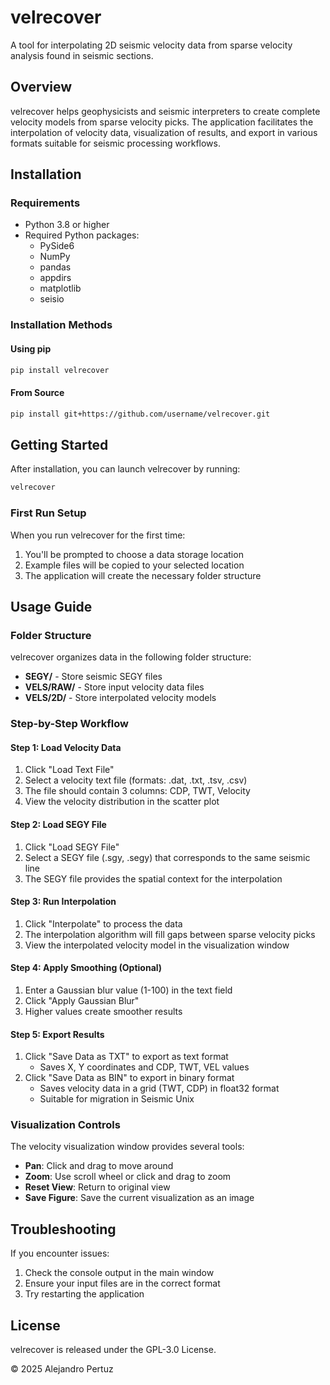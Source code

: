 # velrecover

A tool for interpolating 2D seismic velocity data from sparse velocity analysis found in seismic sections.

## Overview

velrecover helps geophysicists and seismic interpreters to create complete velocity models from sparse velocity picks. The application facilitates the interpolation of velocity data, visualization of results, and export in various formats suitable for seismic processing workflows.

## Installation

### Requirements
- Python 3.8 or higher
- Required Python packages:
  - PySide6
  - NumPy
  - pandas
  - appdirs
  - matplotlib
  - seisio

### Installation Methods

#### Using pip

```bash
pip install velrecover
```

#### From Source

```bash
pip install git+https://github.com/username/velrecover.git
```


## Getting Started

After installation, you can launch velrecover by running:

```bash
velrecover
```


### First Run Setup

When you run velrecover for the first time:

1. You'll be prompted to choose a data storage location
2. Example files will be copied to your selected location
3. The application will create the necessary folder structure

## Usage Guide

### Folder Structure

velrecover organizes data in the following folder structure:
- **SEGY/** - Store seismic SEGY files
- **VELS/RAW/** - Store input velocity data files
- **VELS/2D/** - Store interpolated velocity models

### Step-by-Step Workflow

#### Step 1: Load Velocity Data
1. Click "Load Text File"
2. Select a velocity text file (formats: .dat, .txt, .tsv, .csv)
3. The file should contain 3 columns: CDP, TWT, Velocity
4. View the velocity distribution in the scatter plot

#### Step 2: Load SEGY File
1. Click "Load SEGY File" 
2. Select a SEGY file (.sgy, .segy) that corresponds to the same seismic line
3. The SEGY file provides the spatial context for the interpolation

#### Step 3: Run Interpolation
1. Click "Interpolate" to process the data
2. The interpolation algorithm will fill gaps between sparse velocity picks
3. View the interpolated velocity model in the visualization window

#### Step 4: Apply Smoothing (Optional)
1. Enter a Gaussian blur value (1-100) in the text field
2. Click "Apply Gaussian Blur"
3. Higher values create smoother results

#### Step 5: Export Results
1. Click "Save Data as TXT" to export as text format
   - Saves X, Y coordinates and CDP, TWT, VEL values
2. Click "Save Data as BIN" to export in binary format
   - Saves velocity data in a grid (TWT, CDP) in float32 format
   - Suitable for migration in Seismic Unix

### Visualization Controls

The velocity visualization window provides several tools:
- **Pan**: Click and drag to move around
- **Zoom**: Use scroll wheel or click and drag to zoom
- **Reset View**: Return to original view
- **Save Figure**: Save the current visualization as an image

## Troubleshooting

If you encounter issues:
1. Check the console output in the main window
2. Ensure your input files are in the correct format
3. Try restarting the application

## License

velrecover is released under the GPL-3.0 License.

© 2025 Alejandro Pertuz
